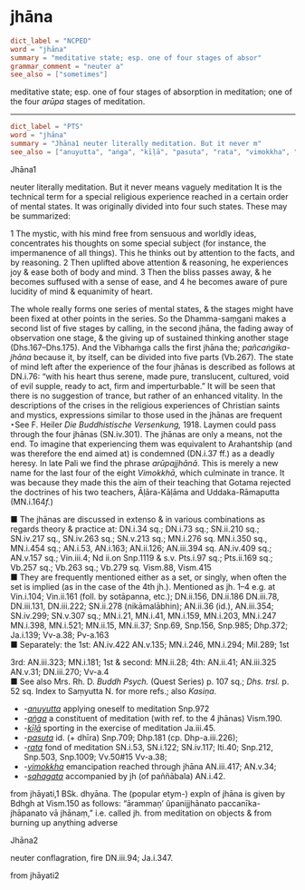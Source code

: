 # jhāna

``` toml
dict_label = "NCPED"
word = "jhāna"
summary = "meditative state; esp. one of four stages of absor"
grammar_comment = "neuter a"
see_also = ["sometimes"]
```

meditative state; esp. one of four stages of absorption in meditation; one of the four *arūpa* stages of meditation.

--------------------

``` toml
dict_label = "PTS"
word = "jhāna"
summary = "Jhāna1 neuter literally meditation. But it never m"
see_also = ["anuyutta", "aṅga", "kīḷā", "pasuta", "rata", "vimokkha", "sahagata"]
```

Jhāna1

neuter literally meditation. But it never means vaguely meditation It is the technical term for a special religious experience reached in a certain order of mental states. It was originally divided into four such states. These may be summarized:

1 The mystic, with his mind free from sensuous and worldly ideas, concentrates his thoughts on some special subject (for instance, the impermanence of all things). This he thinks out by attention to the facts, and by reasoning. 2 Then uplifted above attention & reasoning, he experiences joy & ease both of body and mind. 3 Then the bliss passes away, & he becomes suffused with a sense of ease, and 4 he becomes aware of pure lucidity of mind & equanimity of heart.

The whole really forms one series of mental states, & the stages might have been fixed at other points in the series. So the Dhamma\-saṃgani makes a second list of five stages by calling, in the second jhāna, the fading away of observation one stage, & the giving up of sustained thinking another stage (Dhs.167–⁠Dhs.175). And the Vibhaṁga calls the first jhāna the; *pañcaṅgika\-jhāna* because it, by itself, can be divided into five parts (Vb.267). The state of mind left after the experience of the four jhānas is described as follows at DN.i.76: “with his heart thus serene, made pure, translucent, cultured, void of evil supple, ready to act, firm and imperturbable.” It will be seen that there is no suggestion of trance, but rather of an enhanced vitality. In the descriptions of the crises in the religious experiences of Christian saints and mystics, expressions similar to those used in the jhānas are frequent ‣See F. Heiler *Die Buddhistische Versenkung,* 1918. Laymen could pass through the four jhānas (SN.iv.301). The jhānas are only a means, not the end. To imagine that experiencing them was equivalent to Arahantship (and was therefore the end aimed at) is condemned (DN.i.37 ff.) as a deadly heresy. In late Pali we find the phrase *arūpajjhānā*. This is merely a new name for the last four of the eight *Vimokkhā*, which culminate in trance. It was because they made this the aim of their teaching that Gotama rejected the doctrines of his two teachers, Āḷāra\-Kāḷāma and Uddaka\-Rāmaputta (MN.i.164*f.*)

■ The jhānas are discussed in extenso & in various combinations as regards theory & practice at: DN.i.34 sq.; DN.i.73 sq.; SN.ii.210 sq.; SN.iv.217 sq., SN.iv.263 sq.; SN.v.213 sq.; MN.i.276 sq. MN.i.350 sq., MN.i.454 sq.; AN.i.53, AN.i.163; AN.ii.126; AN.iii.394 sq. AN.iv.409 sq.; AN.v.157 sq.; Vin.iii.4; Nd ii.on Snp.1119 & s.v. Pts.i.97 sq.; Pts.ii.169 sq.; Vb.257 sq.; Vb.263 sq.; Vb.279 sq. Vism.88, Vism.415  
■ They are frequently mentioned either as a set, or singly, when often the set is implied (as in the case of the 4th jh.). Mentioned as jh. 1–4 e.g. at Vin.i.104; Vin.ii.161 (foll. by sotāpanna, etc.); DN.ii.156, DN.ii.186 DN.iii.78, DN.iii.131, DN.iii.222; SN.ii.278 (nikāmalābhin); AN.ii.36 (id.), AN.iii.354; SN.iv.299; SN.v.307 sq.; MN.i.21, MN.i.41, MN.i.159, MN.i.203, MN.i.247 MN.i.398, MN.i.521; MN.ii.15, MN.ii.37; Snp.69, Snp.156, Snp.985; Dhp.372; Ja.i.139; Vv\-a.38; Pv\-a.163  
■ Separately: the 1st: AN.iv.422 AN.v.135; MN.i.246, MN.i.294; Mil.289; 1st

3rd: AN.iii.323; MN.i.181; 1st & second: MN.ii.28; 4th: AN.ii.41; AN.iii.325 AN.v.31; DN.iii.270; Vv\-a.4  
■ See also Mrs. Rh. D. *Buddh Psych.* (Quest Series) p. 107 sq.; *Dhs. trsl.* p. 52 sq. Index to Saṃyutta N. for more refs.; also *Kasiṇa*.

* *\-[anuyutta](anuyutta.md)* applying oneself to meditation Snp.972
* *\-[aṅga](aṅga.md)* a constituent of meditation (with ref. to the 4 jhānas) Vism.190.
* *\-[kīḷā](kīḷā.md)* sporting in the exercise of meditation Ja.iii.45.
* *\-[pasuta](pasuta.md)* id. (\+ dhīra) Snp.709; Dhp.181 (cp. Dhp\-a.iii.226);
* *\-[rata](rata.md)* fond of meditation SN.i.53, SN.i.122; SN.iv.117; Iti.40; Snp.212, Snp.503, Snp.1009; Vv.50#15 Vv\-a.38;
* *\-[vimokkha](vimokkha.md)* emancipation reached through jhāna AN.iii.417; AN.v.34;
* *\-[sahagata](sahagata.md)* accompanied by jh (of paññābala) AN.i.42.

from jhāyati,1 BSk. dhyāna. The (popular etym\-) expln of jhāna is given by Bdhgh at Vism.150 as follows: “ārammaṇ’ ûpanijjhānato paccanīka\-jhāpanato vā jhānaṃ,” i.e. called jh. from meditation on objects & from burning up anything adverse

Jhāna2

neuter conflagration, fire DN.iii.94; Ja.i.347.

from jhāyati2

